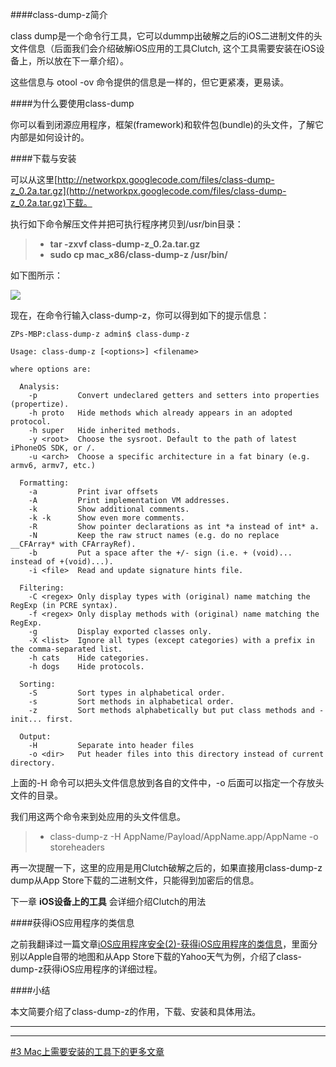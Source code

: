 ####class-dump-z简介

class dump是一个命令行工具，它可以dummp出破解之后的iOS二进制文件的头文件信息（后面我们会介绍破解iOS应用的工具Clutch, 这个工具需要安装在iOS设备上，所以放在下一章介绍）。

这些信息与 otool -ov 命令提供的信息是一样的，但它更紧凑，更易读。

####为什么要使用class-dump

你可以看到闭源应用程序，框架(framework)和软件包(bundle)的头文件，了解它内部是如何设计的。

####下载与安装

可以从这里[http://networkpx.googlecode.com/files/class-dump-z_0.2a.tar.gz](http://networkpx.googlecode.com/files/class-dump-z_0.2a.tar.gz)下载。

执行如下命令解压文件并把可执行程序拷贝到/usr/bin目录：
> * **tar -zxvf class-dump-z_0.2a.tar.gz**
> * **sudo cp mac_x86/class-dump-z /usr/bin/**

如下图所示：  

![](https://farm3.staticflickr.com/2940/14096714130_da7874626e_c.jpg)

现在，在命令行输入class-dump-z，你可以得到如下的提示信息：


    ZPs-MBP:class-dump-z admin$ class-dump-z
    
    Usage: class-dump-z [<options>] <filename>
    
    where options are:
    
      Analysis:
        -p         Convert undeclared getters and setters into properties (propertize).
        -h proto   Hide methods which already appears in an adopted protocol.
        -h super   Hide inherited methods.
        -y <root>  Choose the sysroot. Default to the path of latest iPhoneOS SDK, or /.
        -u <arch>  Choose a specific architecture in a fat binary (e.g. armv6, armv7, etc.)
    
      Formatting:
        -a         Print ivar offsets
        -A         Print implementation VM addresses.
        -k         Show additional comments.
        -k -k      Show even more comments.
        -R         Show pointer declarations as int *a instead of int* a.
        -N         Keep the raw struct names (e.g. do no replace __CFArray* with CFArrayRef).
        -b         Put a space after the +/- sign (i.e. + (void)... instead of +(void)...).
        -i <file>  Read and update signature hints file.
    
      Filtering:
        -C <regex> Only display types with (original) name matching the RegExp (in PCRE syntax).
        -f <regex> Only display methods with (original) name matching the RegExp.
        -g         Display exported classes only.
        -X <list>  Ignore all types (except categories) with a prefix in the comma-separated list.
        -h cats    Hide categories.
        -h dogs    Hide protocols.
    
      Sorting:
        -S         Sort types in alphabetical order.
        -s         Sort methods in alphabetical order.
        -z         Sort methods alphabetically but put class methods and -init... first.
    
      Output:
        -H         Separate into header files
        -o <dir>   Put header files into this directory instead of current directory.
        
        
       
上面的-H 命令可以把头文件信息放到各自的文件中，-o 后面可以指定一个存放头文件的目录。

我们用这两个命令来到处应用的头文件信息。

> * class-dump-z -H AppName/Payload/AppName.app/AppName   -o storeheaders


再一次提醒一下，这里的应用是用Clutch破解之后的，如果直接用class-dump-z dump从App Store下载的二进制文件，只能得到加密后的信息。

下一章 **iOS设备上的工具** 会详细介绍Clutch的用法


####获得iOS应用程序的类信息

之前我翻译过一篇文章[iOS应用程序安全(2)-获得iOS应用程序的类信息](http://wufawei.com/2013/11/ios-application-security-2/)，里面分别以Apple自带的地图和从App Store下载的Yahoo天气为例，介绍了class-dump-z获得iOS应用程序的详细过程。

####小结

本文简要介绍了class-dump-z的作用，下载、安装和具体用法。

****












***
[#3 Mac上需要安装的工具下的更多文章](http://security.ios-wiki.com/issue-3/)